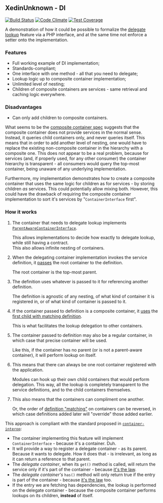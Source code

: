 ## XedinUnknown - DI ##
[![Build Status](https://travis-ci.org/Dhii/di.svg?branch=master)](https://travis-ci.org/Dhii/di)
[![Code Climate](https://codeclimate.com/github/Dhii/di/badges/gpa.svg)](https://codeclimate.com/github/Dhii/di)
[![Test Coverage](https://codeclimate.com/github/Dhii/di/badges/coverage.svg)](https://codeclimate.com/github/Dhii/di/coverage)

A demonstration of how it could be possible to formalize the [delegate lookup](https://github.com/container-interop/container-interop/blob/master/docs/Delegate-lookup.md) feature
via a PHP interface, and at the same time not enforce a setter onto the implementation.

### Features
- Full working example of DI implementation;
- Standards-compliant;
- One interface with one method - all that you need to delegate;
- Lookup logic up to composite container implementation;
- Unlimited level of nesting;
- Children of composite containers are services - same retrieval and caching logic everywhere.

### Disadvantages
- Can only add children to composite containers. 

What seems to be the [composite container spec](https://github.com/container-interop/container-interop/blob/master/docs/Delegate-lookup-meta.md)
suggests that the composite container does not provide services in the normal sense.
Instead, it queries child containers only, and never queries itself.
This means that in order to add another level of nesting, one would have to
replace the existing non-composite container in the hierarchy with a composite one.
This does not appear to be a real problem, because for services (and, if properly
used, for any other consumer) the container hierarchy is transparent - all
consumers would query the top-most container, being unaware of any underlying implementation. 

Furthermore, my implementation demonstrates how to create a composite container
that uses the same logic for children as for services - by storing children
*as* services. This could potentially allow mixing both. However, this could
have the drawback of requiring the composite container implementation to sort
it's services by "`ContainerInterface` first".

### How it works
1. The container that needs to delegate lookup implements [`ParentAwareContainerInterface`](https://github.com/XedinUnknown/di/blob/master/src/ParentAwareContainerInterface.php#L8).

    This allows implementations to decide how exactly to delegate lookup, while still having a contract.  
    This also allows infinite nesting of containers.

2. When the delegating container implementation invokes the service definition, it [passes](https://github.com/XedinUnknown/di/blob/master/src/AbstractParentAwareContainer.php#L67) the root container to the definition.

    The root container is the top-most parent.

3. The definition uses whatever is passed to it for referencing another definition.

    The definition is agnostic of any nesting, of what kind of container it is registered in, or of what kind of container is passed to it.

4. If the container passed to definition is a composite container, it [uses](https://github.com/XedinUnknown/di/blob/master/src/AbstractCompositeContainer.php#L50) the [first child with matching definition](https://github.com/XedinUnknown/di/blob/master/src/AbstractCompositeContainer.php#L68).

    This is what facilitates the lookup delegation to other containers.

5. The container passed to definition may also be a regular container, in which case that precise container will be used.

    Like this, if the container has no parent (or is not a parent-aware container), it will perform lookup on itself.

6. This means that there can always be one root container registered with the application.

    Modules can hook up their own child containers that would perform delegation. This way, all the lookup is completely transparent to the service definitions, and to the child containers themselves.

7. This also means that the containers can compliment one another.

    Or, the order of [definition "matching"](https://github.com/XedinUnknown/di/blob/master/src/AbstractCompositeContainer.php#L66) on containers can be reversed, in which case definitions added later will "override" those added earlier.

This approach is compliant with the standard proposed in [`container-interop`](https://github.com/container-interop/container-interop/blob/master/docs/Delegate-lookup-meta.md#41-chosen-approach):
- The container implementing this feature will implement `ContainerInterface` - because it's a container. Duh.
- It will provide a way to register a delegate container - as its parent. Because it wants to delegate. How it does that - is irrelevant, as long as it can return a reference to that parent.
- The *delegate container*, when its `get()` method is called, will return the service only if it's part of the container - because [it's the law](https://github.com/container-interop/container-interop/blob/master/src/Interop/Container/ContainerInterface.php#L21).
- The *delegate container's* `has()` method will only return true if the entry is part of the container - because [it's the law](https://github.com/container-interop/container-interop/blob/master/src/Interop/Container/ContainerInterface.php#L30) too.
- If the entry we are fetching has dependencies, the lookup is performed on the delegate container - because the composite container performs lookups on its children, **instead** of itself.